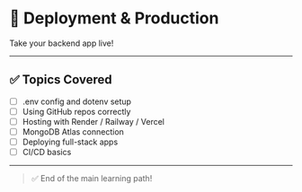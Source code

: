 # 🚀 Deployment & Production

Take your backend app live!

---

## ✅ Topics Covered

- [ ] .env config and dotenv setup
- [ ] Using GitHub repos correctly
- [ ] Hosting with Render / Railway / Vercel
- [ ] MongoDB Atlas connection
- [ ] Deploying full-stack apps
- [ ] CI/CD basics

---

> ✅ End of the main learning path!
